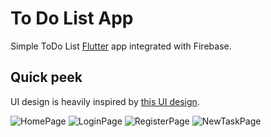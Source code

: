 # To Do List App

Simple ToDo List [Flutter](https://flutter.dev) app integrated with Firebase.

## Quick peek

UI design is heavily inspired by [this UI design](https://dribbble.com/shots/23419236-Streamline-Mobile-App).

![HomePage](./images/homePage.png)
![LoginPage](./images/loginPage.png)
![RegisterPage](./images/registerPage.png)
![NewTaskPage](./images/newTaskPage.png)

